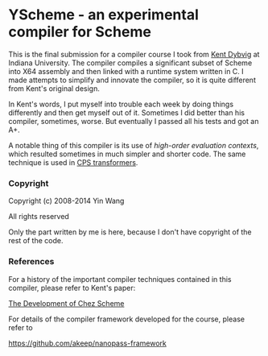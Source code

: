 # YScheme - an experimental compiler for Scheme


This is the final submission for a compiler course I took from <a
href="http://en.wikipedia.org/wiki/R._Kent_Dybvig">Kent Dybvig</a> at Indiana
University. The compiler compiles a significant subset of Scheme into X64
assembly and then linked with a runtime system written in C. I made attempts to
simplify and innovate the compiler, so it is quite different from Kent's
original design.

In Kent's words, I put myself into trouble each week by doing things differently
and then get myself out of it. Sometimes I did better than his compiler,
sometimes, worse. But eventually I passed all his tests and got an A+.

A notable thing of this compiler is its use of _high-order evaluation contexts_,
which resulted sometimes in much simpler and shorter code. The same technique is
used in <a href="https://github.com/yinwang0/lightsabers/blob/master/cps.ss">CPS
transformers</a>.


### Copyright

Copyright (c) 2008-2014 Yin Wang

All rights reserved


Only the part written by me is here, because I don't have copyright of the rest
of the code.


### References

For a history of the important compiler techniques contained in this compiler,
please refer to Kent's paper:

<a href="http://www.cs.indiana.edu/~dyb/pubs/hocs.pdf">The Development of Chez
Scheme</a>


For details of the compiler framework developed for the course, please refer to

<https://github.com/akeep/nanopass-framework>
